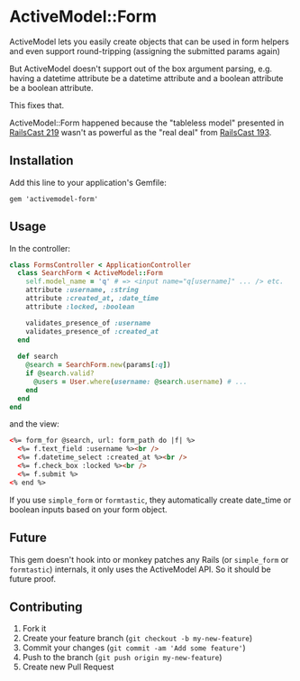 # ActiveModel::Form

ActiveModel lets you easily create objects that can be used in form helpers and even support round-tripping (assigning the submitted params again)

But ActiveModel doesn't support out of the box argument parsing, e.g. having a datetime attribute be a datetime attribute and a boolean attribute be a boolean attribute.

This fixes that.

ActiveModel::Form happened because the "tableless model" presented in
[RailsCast 219](http://railscasts.com/episodes/219-active-model) wasn't
as powerful as the "real deal" from [RailsCast 193](http://railscasts.com/episodes/193-tableless-model/).

## Installation

Add this line to your application's Gemfile:

    gem 'activemodel-form'

## Usage

In the controller:

```ruby
class FormsController < ApplicationController
  class SearchForm < ActiveModel::Form
    self.model_name = 'q' # => <input name="q[username]" ... /> etc.
    attribute :username, :string
    attribute :created_at, :date_time
    attribute :locked, :boolean

    validates_presence_of :username
    validates_presence_of :created_at
  end
  
  def search
    @search = SearchForm.new(params[:q])
    if @search.valid?
      @users = User.where(username: @search.username) # ...
    end
  end
end
```

and the view:

```html
<%= form_for @search, url: form_path do |f| %>
  <%= f.text_field :username %><br />
  <%= f.datetime_select :created_at %><br />
  <%= f.check_box :locked %><br />
  <%= f.submit %>
<% end %>
```

If you use `simple_form` or `formtastic`, they automatically create date_time or boolean inputs based on your form object.

## Future

This gem doesn't hook into or monkey patches any Rails (or `simple_form` or `formtastic`) internals, it only uses the ActiveModel API. So it should be future proof.

## Contributing

1. Fork it
2. Create your feature branch (`git checkout -b my-new-feature`)
3. Commit your changes (`git commit -am 'Add some feature'`)
4. Push to the branch (`git push origin my-new-feature`)
5. Create new Pull Request
